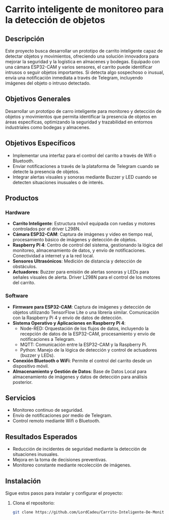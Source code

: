 # Carrito inteligente de monitoreo para la detección de objetos

## Descripción

Este proyecto busca desarrollar un prototipo de carrito inteligente capaz de detectar objetos y movimientos, ofreciendo una solución innovadora para mejorar la seguridad y la logística en almacenes y bodegas. Equipado con una cámara ESP32-CAM y varios sensores, el carrito puede identificar intrusos o seguir objetos importantes. Si detecta algo sospechoso o inusual, envía una notificación inmediata a través de Telegram, incluyendo imágenes del objeto o intruso detectado.

## Objetivos Generales

Desarrollar un prototipo de carro inteligente para monitoreo y detección de objetos y movimientos que permita identificar la presencia de objetos en áreas específicas, optimizando la seguridad y trazabilidad en entornos industriales como bodegas y almacenes.

## Objetivos Específicos

- Implementar una interfaz para el control del carrito a través de Wifi o Bluetooth.
- Enviar notificaciones a través de la plataforma de Telegram cuando se detecte la presencia de objetos.
- Integrar alertas visuales y sonoras mediante Buzzer y LED cuando se detecten situaciones inusuales o de interés.

## Productos

### Hardware

- **Carrito Inteligente**: Estructura móvil equipada con ruedas y motores controlados por el driver L298N.
- **Cámara ESP32-CAM**: Captura de imágenes y video en tiempo real, procesamiento básico de imágenes y detección de objetos.
- **Raspberry Pi 4**: Centro de control del sistema, gestionando la lógica del monitoreo, almacenamiento de datos, y envío de notificaciones. Conectividad a internet y a la red local.
- **Sensores Ultrasónicos**: Medición de distancia y detección de obstáculos.
- **Actuadores**: Buzzer para emisión de alertas sonoras y LEDs para señales visuales de alerta. Driver L298N para el control de los motores del carrito.

### Software

- **Firmware para ESP32-CAM**: Captura de imágenes y detección de objetos utilizando TensorFlow Lite o una librería similar. Comunicación con la Raspberry Pi 4 y envío de datos de detección.
- **Sistema Operativo y Aplicaciones en Raspberry Pi 4**:
  - Node-RED: Orquestación de los flujos de datos, incluyendo la recepción de datos de la ESP32-CAM, procesamiento y envío de notificaciones a Telegram.
  - MQTT: Comunicación entre la ESP32-CAM y la Raspberry Pi.
  - Python: Manejo de la lógica de detección y control de actuadores (buzzer y LEDs).
- **Conexión Bluetooth o WiFi**: Permite el control del carrito desde un dispositivo móvil.
- **Almacenamiento y Gestión de Datos**: Base de Datos Local para almacenamiento de imágenes y datos de detección para análisis posterior.

## Servicios

- Monitoreo continuo de seguridad.
- Envío de notificaciones por medio de Telegram.
- Control remoto mediante Wifi o Bluetooth.

## Resultados Esperados

- Reducción de incidentes de seguridad mediante la detección de situaciones inusuales.
- Mejora en la toma de decisiones preventivas.
- Monitoreo constante mediante recolección de imágenes.

## Instalación

Sigue estos pasos para instalar y configurar el proyecto:

1. Clona el repositorio:
   ```bash
   git clone https://github.com/LordCadeu/Carrito-Inteligente-De-Monitoreo.git
